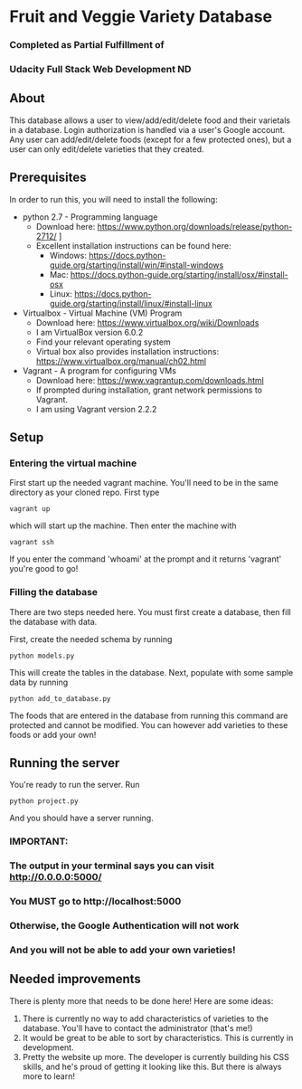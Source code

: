 # Fruit and Veggie Variety Database

### Completed as Partial Fulfillment of 
### Udacity Full Stack Web Development ND


## About

This database allows a user to view/add/edit/delete food and their varietals in a database. Login authorization is handled via a user's Google account. Any user can add/edit/delete foods (except for a few protected ones), but a user can only edit/delete varieties that they created.

## Prerequisites

In order to run this, you will need to install the following:

* python 2.7 - Programming language
     * Download here: https://www.python.org/downloads/release/python-2712/ ]
     * Excellent installation instructions can be found here:
         * Windows: https://docs.python-guide.org/starting/install/win/#install-windows
         * Mac: https://docs.python-guide.org/starting/install/osx/#install-osx
         * Linux: https://docs.python-guide.org/starting/install/linux/#install-linux
* Virtualbox - Virtual Machine (VM) Program
     * Download here: https://www.virtualbox.org/wiki/Downloads
     * I am VirtualBox version 6.0.2
     * Find your relevant operating system
     * Virtual box also provides installation instructions: https://www.virtualbox.org/manual/ch02.html
* Vagrant - A program for configuring VMs
    * Download here: https://www.vagrantup.com/downloads.html
    * If prompted during installation, grant network permissions to Vagrant.
    * I am using Vagrant version 2.2.2

## Setup

### Entering the virtual machine

First start up the needed vagrant machine. You'll need to be in the same directory as your cloned repo. First type

`vagrant up`

which will start up the machine. Then enter the machine with 

`vagrant ssh`

If you enter the command 'whoami' at the prompt and it returns 'vagrant' you're good to go!

### Filling the database

There are two steps needed here. You must first create a database, then fill the database with data.

First, create the needed schema by running

`python models.py`

This will create the tables in the database. Next, populate with some sample data by running

`python add_to_database.py`

The foods that are entered in the database from running this command are protected and cannot be modified. You can however add varieties to these foods or add your own!

## Running the server

You're ready to run the server. Run

`python project.py`

And you should have a server running.

### IMPORTANT:
### The output in your terminal says you can visit http://0.0.0.0:5000/
### You MUST go to http://localhost:5000
### Otherwise, the Google Authentication will not work
### And you will not be able to add your own varieties!

## Needed improvements

There is plenty more that needs to be done here! Here are some ideas:

1. There is currently no way to add characteristics of varieties to the database. You'll have to contact the administrator (that's me!)
2. It would be great to be able to sort by characteristics. This is currently in development.
3. Pretty the website up more. The developer is currently building his CSS skills, and he's proud of getting it looking like this. But there is always more to learn!
